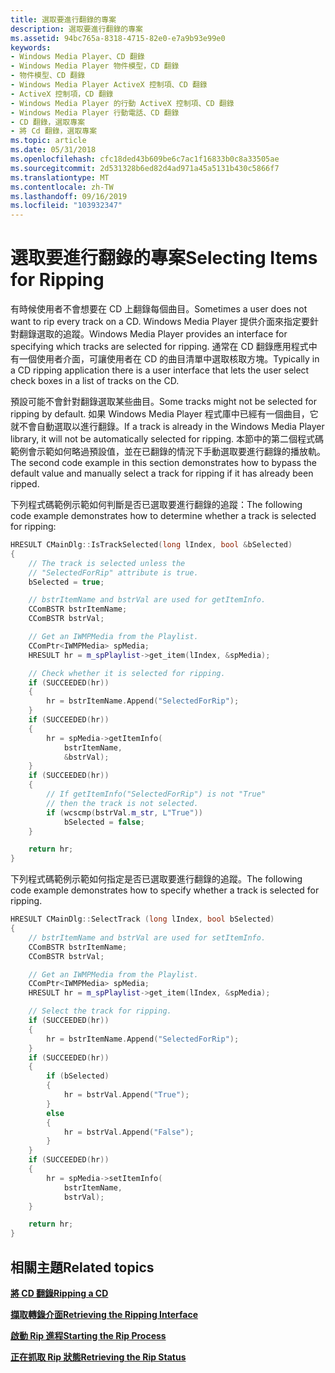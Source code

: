 ```yaml
---
title: 選取要進行翻錄的專案
description: 選取要進行翻錄的專案
ms.assetid: 94bc765a-8318-4715-82e0-e7a9b93e99e0
keywords:
- Windows Media Player、CD 翻錄
- Windows Media Player 物件模型，CD 翻錄
- 物件模型、CD 翻錄
- Windows Media Player ActiveX 控制項、CD 翻錄
- ActiveX 控制項，CD 翻錄
- Windows Media Player 的行動 ActiveX 控制項、CD 翻錄
- Windows Media Player 行動電話、CD 翻錄
- CD 翻錄，選取專案
- 將 Cd 翻錄，選取專案
ms.topic: article
ms.date: 05/31/2018
ms.openlocfilehash: cfc18ded43b609be6c7ac1f16833b0c8a33505ae
ms.sourcegitcommit: 2d531328b6ed82d4ad971a45a5131b430c5866f7
ms.translationtype: MT
ms.contentlocale: zh-TW
ms.lasthandoff: 09/16/2019
ms.locfileid: "103932347"
---
```

# <a name="selecting-items-for-ripping"></a><span data-ttu-id="e4e9a-112">選取要進行翻錄的專案</span><span class="sxs-lookup"><span data-stu-id="e4e9a-112">Selecting Items for Ripping</span></span>

<span data-ttu-id="e4e9a-113">有時候使用者不會想要在 CD 上翻錄每個曲目。</span><span class="sxs-lookup"><span data-stu-id="e4e9a-113">Sometimes a user does not want to rip every track on a CD.</span></span> <span data-ttu-id="e4e9a-114">Windows Media Player 提供介面來指定要針對翻錄選取的追蹤。</span><span class="sxs-lookup"><span data-stu-id="e4e9a-114">Windows Media Player provides an interface for specifying which tracks are selected for ripping.</span></span> <span data-ttu-id="e4e9a-115">通常在 CD 翻錄應用程式中有一個使用者介面，可讓使用者在 CD 的曲目清單中選取核取方塊。</span><span class="sxs-lookup"><span data-stu-id="e4e9a-115">Typically in a CD ripping application there is a user interface that lets the user select check boxes in a list of tracks on the CD.</span></span>

<span data-ttu-id="e4e9a-116">預設可能不會針對翻錄選取某些曲目。</span><span class="sxs-lookup"><span data-stu-id="e4e9a-116">Some tracks might not be selected for ripping by default.</span></span> <span data-ttu-id="e4e9a-117">如果 Windows Media Player 程式庫中已經有一個曲目，它就不會自動選取以進行翻錄。</span><span class="sxs-lookup"><span data-stu-id="e4e9a-117">If a track is already in the Windows Media Player library, it will not be automatically selected for ripping.</span></span> <span data-ttu-id="e4e9a-118">本節中的第二個程式碼範例會示範如何略過預設值，並在已翻錄的情況下手動選取要進行翻錄的播放軌。</span><span class="sxs-lookup"><span data-stu-id="e4e9a-118">The second code example in this section demonstrates how to bypass the default value and manually select a track for ripping if it has already been ripped.</span></span>

<span data-ttu-id="e4e9a-119">下列程式碼範例示範如何判斷是否已選取要進行翻錄的追蹤：</span><span class="sxs-lookup"><span data-stu-id="e4e9a-119">The following code example demonstrates how to determine whether a track is selected for ripping:</span></span>


```C++
HRESULT CMainDlg::IsTrackSelected(long lIndex, bool &bSelected)
{
    // The track is selected unless the
    // "SelectedForRip" attribute is true.
    bSelected = true;

    // bstrItemName and bstrVal are used for getItemInfo.
    CComBSTR bstrItemName;
    CComBSTR bstrVal;

    // Get an IWMPMedia from the Playlist.
    CComPtr<IWMPMedia> spMedia;
    HRESULT hr = m_spPlaylist->get_item(lIndex, &spMedia);

    // Check whether it is selected for ripping.
    if (SUCCEEDED(hr))
    {
        hr = bstrItemName.Append("SelectedForRip");
    }
    if (SUCCEEDED(hr))
    {
        hr = spMedia->getItemInfo(
            bstrItemName,
            &bstrVal);
    }
    if (SUCCEEDED(hr))
    {
        // If getItemInfo("SelectedForRip") is not "True"
        // then the track is not selected.
        if (wcscmp(bstrVal.m_str, L"True"))
            bSelected = false;
    }

    return hr;
}

```



<span data-ttu-id="e4e9a-120">下列程式碼範例示範如何指定是否已選取要進行翻錄的追蹤。</span><span class="sxs-lookup"><span data-stu-id="e4e9a-120">The following code example demonstrates how to specify whether a track is selected for ripping.</span></span>


```C++
HRESULT CMainDlg::SelectTrack (long lIndex, bool bSelected)
{
    // bstrItemName and bstrVal are used for setItemInfo.
    CComBSTR bstrItemName;
    CComBSTR bstrVal;

    // Get an IWMPMedia from the Playlist.
    CComPtr<IWMPMedia> spMedia;
    HRESULT hr = m_spPlaylist->get_item(lIndex, &spMedia);

    // Select the track for ripping.
    if (SUCCEEDED(hr))
    {
        hr = bstrItemName.Append("SelectedForRip");
    }
    if (SUCCEEDED(hr))
    {
        if (bSelected)
        {
            hr = bstrVal.Append("True");
        }
        else
        {
            hr = bstrVal.Append("False");
        }
    }
    if (SUCCEEDED(hr))
    {
        hr = spMedia->setItemInfo(
            bstrItemName,
            bstrVal);
    }

    return hr;
}

```



## <a name="related-topics"></a><span data-ttu-id="e4e9a-121">相關主題</span><span class="sxs-lookup"><span data-stu-id="e4e9a-121">Related topics</span></span>

<dl> <dt>

[<span data-ttu-id="e4e9a-122">**將 CD 翻錄**</span><span class="sxs-lookup"><span data-stu-id="e4e9a-122">**Ripping a CD**</span></span>](ripping-a-cd.md)
</dt> <dt>

[<span data-ttu-id="e4e9a-123">**擷取轉錄介面**</span><span class="sxs-lookup"><span data-stu-id="e4e9a-123">**Retrieving the Ripping Interface**</span></span>](retrieving-the-ripping-interface.md)
</dt> <dt>

[<span data-ttu-id="e4e9a-124">**啟動 Rip 進程**</span><span class="sxs-lookup"><span data-stu-id="e4e9a-124">**Starting the Rip Process**</span></span>](starting-the-rip-process.md)
</dt> <dt>

[<span data-ttu-id="e4e9a-125">**正在抓取 Rip 狀態**</span><span class="sxs-lookup"><span data-stu-id="e4e9a-125">**Retrieving the Rip Status**</span></span>](retrieving-the-rip-status.md)
</dt> </dl>

 

 




